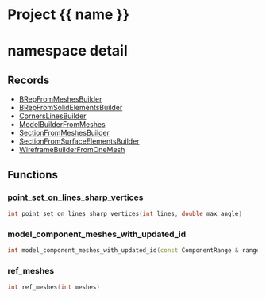 <script setup>
import {useRoute} from 'vitepress'
const {path} = useRoute()
const tokens = path.split('/')
const words = tokens[2].split('-');
for (let i = 0; i < words.length; i++) {
    words[i] = words[i].charAt(0).toUpperCase() + words[i].slice(1);
    words[i] = words[i].replace('geode', 'Geode')
}
const name = words.join('-');
</script>
# Project {{ name }}

# namespace detail



## Records

* [BRepFromMeshesBuilder](BRepFromMeshesBuilder.md)
* [BRepFromSolidElementsBuilder](BRepFromSolidElementsBuilder.md)
* [CornersLinesBuilder](CornersLinesBuilder.md)
* [ModelBuilderFromMeshes](ModelBuilderFromMeshes.md)
* [SectionFromMeshesBuilder](SectionFromMeshesBuilder.md)
* [SectionFromSurfaceElementsBuilder](SectionFromSurfaceElementsBuilder.md)
* [WireframeBuilderFromOneMesh](WireframeBuilderFromOneMesh.md)


## Functions

### point_set_on_lines_sharp_vertices

```cpp
int point_set_on_lines_sharp_vertices(int lines, double max_angle)
```


### model_component_meshes_with_updated_id

```cpp
int model_component_meshes_with_updated_id(const ComponentRange & range)
```


### ref_meshes

```cpp
int ref_meshes(int meshes)
```





